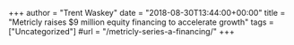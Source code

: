 +++
author = "Trent Waskey"
date = "2018-08-30T13:44:00+00:00"
title = "Metricly raises $9 million equity financing to accelerate growth"
tags = ["Uncategorized"]
#url = "/metricly-series-a-financing/"
+++